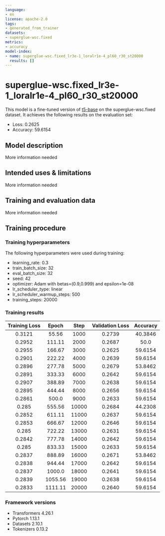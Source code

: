 ```yaml
---
language:
- en
license: apache-2.0
tags:
- generated_from_trainer
datasets:
- superglue-wsc.fixed
metrics:
- accuracy
model-index:
- name: superglue-wsc.fixed_lr3e-1_loralr1e-4_pl60_r30_st20000
  results: []
---
```


<!-- This model card has been generated automatically according to the information the Trainer had access to. You
should probably proofread and complete it, then remove this comment. -->

# superglue-wsc.fixed_lr3e-1_loralr1e-4_pl60_r30_st20000

This model is a fine-tuned version of [t5-base](https://huggingface.co/t5-base) on the superglue-wsc.fixed dataset.
It achieves the following results on the evaluation set:
- Loss: 0.2625
- Accuracy: 59.6154

## Model description

More information needed

## Intended uses & limitations

More information needed

## Training and evaluation data

More information needed

## Training procedure

### Training hyperparameters

The following hyperparameters were used during training:
- learning_rate: 0.3
- train_batch_size: 32
- eval_batch_size: 32
- seed: 42
- optimizer: Adam with betas=(0.9,0.999) and epsilon=1e-08
- lr_scheduler_type: linear
- lr_scheduler_warmup_steps: 500
- training_steps: 20000

### Training results

| Training Loss | Epoch   | Step  | Validation Loss | Accuracy |
|:-------------:|:-------:|:-----:|:---------------:|:--------:|
| 0.3121        | 55.56   | 1000  | 0.2739          | 40.3846  |
| 0.2952        | 111.11  | 2000  | 0.2687          | 50.0     |
| 0.2955        | 166.67  | 3000  | 0.2625          | 59.6154  |
| 0.2901        | 222.22  | 4000  | 0.2639          | 59.6154  |
| 0.2896        | 277.78  | 5000  | 0.2679          | 53.8462  |
| 0.2891        | 333.33  | 6000  | 0.2642          | 59.6154  |
| 0.2907        | 388.89  | 7000  | 0.2638          | 59.6154  |
| 0.2895        | 444.44  | 8000  | 0.2656          | 59.6154  |
| 0.2861        | 500.0   | 9000  | 0.2633          | 59.6154  |
| 0.285         | 555.56  | 10000 | 0.2684          | 44.2308  |
| 0.2852        | 611.11  | 11000 | 0.2637          | 59.6154  |
| 0.2853        | 666.67  | 12000 | 0.2646          | 59.6154  |
| 0.285         | 722.22  | 13000 | 0.2631          | 59.6154  |
| 0.2842        | 777.78  | 14000 | 0.2642          | 59.6154  |
| 0.285         | 833.33  | 15000 | 0.2633          | 59.6154  |
| 0.2837        | 888.89  | 16000 | 0.2671          | 53.8462  |
| 0.2838        | 944.44  | 17000 | 0.2642          | 59.6154  |
| 0.2837        | 1000.0  | 18000 | 0.2641          | 59.6154  |
| 0.2839        | 1055.56 | 19000 | 0.2638          | 59.6154  |
| 0.2833        | 1111.11 | 20000 | 0.2640          | 59.6154  |


### Framework versions

- Transformers 4.26.1
- Pytorch 1.13.1
- Datasets 2.10.1
- Tokenizers 0.13.2
